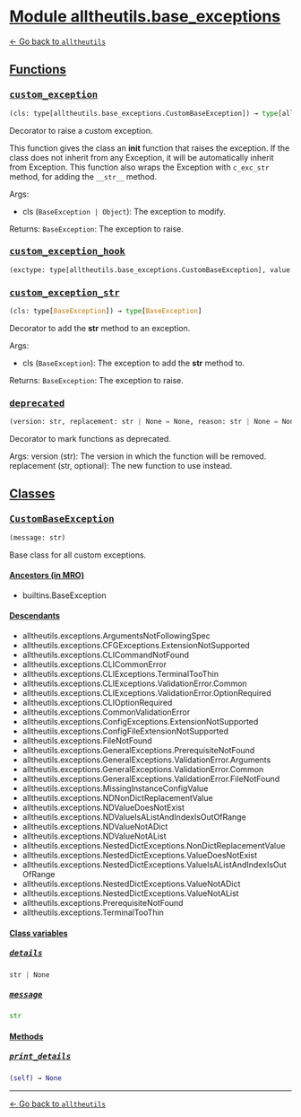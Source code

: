 <h1 id=""><a href="#">Module alltheutils.base_exceptions</a></h1>

[← Go back to `alltheutils`](./index.md)

<h2 id="functions"><a href="#functions">Functions</a></h2>

<h3 id="functions-custom_exception"><a href="#functions-custom_exception"><pre>custom_exception</pre></a></h3>

```python
(cls: type[alltheutils.base_exceptions.CustomBaseException]) → type[alltheutils.base_exceptions.CustomBaseException]
```

Decorator to raise a custom exception.

This function gives the class an __init__ function that raises the exception.
If the class does not inherit from any Exception, it will be automatically inherit from Exception.
This function also wraps the Exception with `c_exc_str` method, for adding the `__str__` method.

Args:
- cls (`BaseException | Object`): The exception to modify.

Returns:
`BaseException`: The exception to raise.

<h3 id="functions-custom_exception_hook"><a href="#functions-custom_exception_hook"><pre>custom_exception_hook</pre></a></h3>

```python
(exctype: type[alltheutils.base_exceptions.CustomBaseException], value: alltheutils.base_exceptions.CustomBaseException, traceback: traceback | None) → None
```

<h3 id="functions-custom_exception_str"><a href="#functions-custom_exception_str"><pre>custom_exception_str</pre></a></h3>

```python
(cls: type[BaseException]) → type[BaseException]
```

Decorator to add the __str__ method to an exception.

Args:
- cls (`BaseException`): The exception to add the __str__ method to.

Returns:
`BaseException`: The exception to raise.

<h3 id="functions-deprecated"><a href="#functions-deprecated"><pre>deprecated</pre></a></h3>

```python
(version: str, replacement: str | None = None, reason: str | None = None)
```

Decorator to mark functions as deprecated.

Args:
    version (str): The version in which the function will be removed.
    replacement (str, optional): The new function to use instead.

<h2 id="classes"><a href="#classes">Classes</a></h2>

<h3 id="classes-custombaseexception"><a href="#classes-custombaseexception"><pre>CustomBaseException</pre></a></h3>

```python
(message: str)
```

Base class for all custom exceptions.

<h4 id="classes-custombaseexception-ancestors-in-mro"><a href="#classes-custombaseexception-ancestors-in-mro">Ancestors (in MRO)</a></h4>

- builtins.BaseException

<h4 id="classes-custombaseexception-descendants"><a href="#classes-custombaseexception-descendants">Descendants</a></h4>

- alltheutils.exceptions.ArgumentsNotFollowingSpec
- alltheutils.exceptions.CFGExceptions.ExtensionNotSupported
- alltheutils.exceptions.CLICommandNotFound
- alltheutils.exceptions.CLICommonError
- alltheutils.exceptions.CLIExceptions.TerminalTooThin
- alltheutils.exceptions.CLIExceptions.ValidationError.Common
- alltheutils.exceptions.CLIExceptions.ValidationError.OptionRequired
- alltheutils.exceptions.CLIOptionRequired
- alltheutils.exceptions.CommonValidationError
- alltheutils.exceptions.ConfigExceptions.ExtensionNotSupported
- alltheutils.exceptions.ConfigFileExtensionNotSupported
- alltheutils.exceptions.FileNotFound
- alltheutils.exceptions.GeneralExceptions.PrerequisiteNotFound
- alltheutils.exceptions.GeneralExceptions.ValidationError.Arguments
- alltheutils.exceptions.GeneralExceptions.ValidationError.Common
- alltheutils.exceptions.GeneralExceptions.ValidationError.FileNotFound
- alltheutils.exceptions.MissingInstanceConfigValue
- alltheutils.exceptions.NDNonDictReplacementValue
- alltheutils.exceptions.NDValueDoesNotExist
- alltheutils.exceptions.NDValueIsAListAndIndexIsOutOfRange
- alltheutils.exceptions.NDValueNotADict
- alltheutils.exceptions.NDValueNotAList
- alltheutils.exceptions.NestedDictExceptions.NonDictReplacementValue
- alltheutils.exceptions.NestedDictExceptions.ValueDoesNotExist
- alltheutils.exceptions.NestedDictExceptions.ValueIsAListAndIndexIsOutOfRange
- alltheutils.exceptions.NestedDictExceptions.ValueNotADict
- alltheutils.exceptions.NestedDictExceptions.ValueNotAList
- alltheutils.exceptions.PrerequisiteNotFound
- alltheutils.exceptions.TerminalTooThin

<h4 id="classes-custombaseexception-class-variables"><a href="#classes-custombaseexception-class-variables">Class variables</a></h4>

<h5 id="classes-custombaseexception-class-variables-details"><a href="#classes-custombaseexception-class-variables-details"><pre>details</pre></a></h5>

```python
str | None
```

<h5 id="classes-custombaseexception-class-variables-message"><a href="#classes-custombaseexception-class-variables-message"><pre>message</pre></a></h5>

```python
str
```

<h4 id="classes-custombaseexception-methods"><a href="#classes-custombaseexception-methods">Methods</a></h4>

<h5 id="classes-custombaseexception-methods-print_details"><a href="#classes-custombaseexception-methods-print_details"><pre>print_details</pre></a></h5>

```python
(self) → None
```

---

[← Go back to `alltheutils`](./index.md)